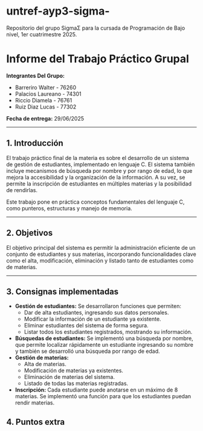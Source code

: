 # untref-ayp3-sigma-
Repositorio del grupo SigmaΣ para la cursada de Programación de Bajo nivel, 1er cuatrimestre 2025.
# Informe del Trabajo Práctico Grupal

**Integrantes Del Grupo:**

- Barreriro Walter     - 76260
- Palacios Laureano    - 74301
- Riccio Diamela       - 76761
- Ruiz Diaz Lucas      - 77302

**Fecha de entrega:** 29/06/2025

---

## 1. Introducción
El trabajo práctico final de la materia es sobre el desarrollo de un sistema de gestión de estudiantes, implementado en lenguaje C. El sistema también incluye mecanismos de búsqueda por nombre y por rango de edad, lo que mejora la accesibilidad y la organización de la información. A su vez, se permite la inscripción de estudiantes en múltiples materias y la posibilidad de rendirlas.

Este trabajo pone en práctica conceptos fundamentales del lenguaje C, como punteros, estructuras y manejo de memoria.

---

## 2. Objetivos
El objetivo principal del sistema es permitir la administración eficiente de un conjunto de estudiantes y sus materias, incorporando funcionalidades clave como el alta, modificación, eliminación y listado tanto de estudiantes como de materias.

---

## 3. Consignas implementadas

- **Gestión de estudiantes:** Se desarrollaron funciones que permiten:
    - Dar de alta estudiantes, ingresando sus datos personales.
    - Modificar la información de un estudiante ya existente.
    - Eliminar estudiantes del sistema de forma segura.
    - Listar todos los estudiantes registrados, mostrando su información.
- **Búsquedas de estudiantes:**
    Se implementó una búsqueda por nombre, que permite localizar rápidamente un estudiante ingresando su nombre y también se desarrolló una búsqueda por rango de edad.
- **Gestión de materias:** 
    - Alta de materias.
    - Modificación de materias ya existentes.
    - Eliminación de materias del sistema.
    - Listado de todas las materias registradas.
- **Inscripción:**
    Cada estudiante puede anotarse en un máximo de 8 materias.
    Se implementó una función para que los estudiantes puedan rendir materias.

## 4. Puntos extra

